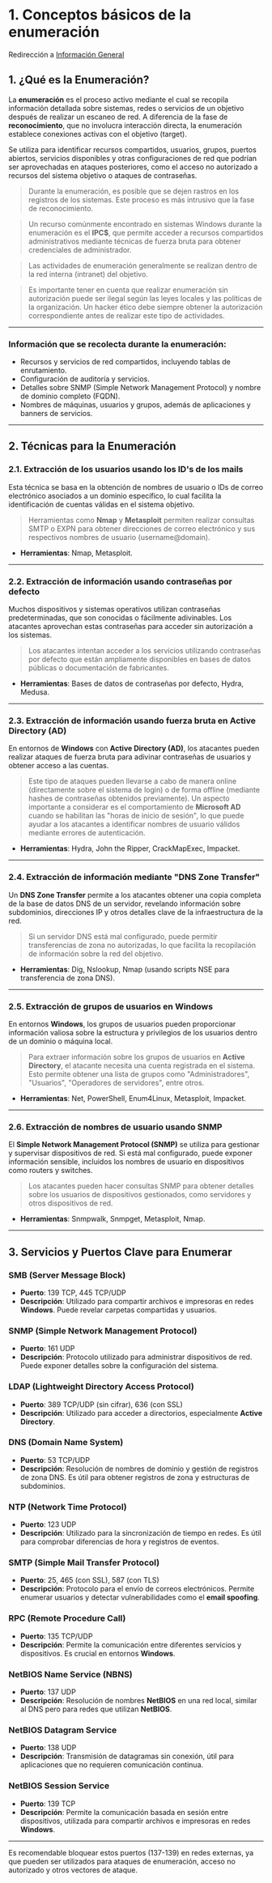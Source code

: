 # 1. Conceptos básicos de la enumeración

Redirección a [Información General](https://github.com/ThePenguin304/CEHv12-Notas/blob/main/Modulos/Modulo%204/%230%20Info%20general.md)

## 1. ¿Qué es la Enumeración?

La **enumeración** es el proceso activo mediante el cual se recopila información detallada sobre sistemas, redes o servicios de un objetivo después de realizar un escaneo de red. A diferencia de la fase de **reconocimiento**, que no involucra interacción directa, la enumeración establece conexiones activas con el objetivo (target).

Se utiliza para identificar recursos compartidos, usuarios, grupos, puertos abiertos, servicios disponibles y otras configuraciones de red que podrían ser aprovechadas en ataques posteriores, como el acceso no autorizado a recursos del sistema objetivo o ataques de contraseñas.

> Durante la enumeración, es posible que se dejen rastros en los registros de los sistemas. Este proceso es más intrusivo que la fase de reconocimiento.

> Un recurso comúnmente encontrado en sistemas Windows durante la enumeración es el **IPC$**, que permite acceder a recursos compartidos administrativos mediante técnicas de fuerza bruta para obtener credenciales de administrador.

> Las actividades de enumeración generalmente se realizan dentro de la red interna (intranet) del objetivo.

> Es importante tener en cuenta que realizar enumeración sin autorización puede ser ilegal según las leyes locales y las políticas de la organización. Un hacker ético debe siempre obtener la autorización correspondiente antes de realizar este tipo de actividades.

---

### Información que se recolecta durante la enumeración:
- Recursos y servicios de red compartidos, incluyendo tablas de enrutamiento.
- Configuración de auditoría y servicios.
- Detalles sobre SNMP (Simple Network Management Protocol) y nombre de dominio completo (FQDN).
- Nombres de máquinas, usuarios y grupos, además de aplicaciones y banners de servicios.

---

## 2. Técnicas para la Enumeración

### 2.1. Extracción de los usuarios usando los ID's de los mails

Esta técnica se basa en la obtención de nombres de usuario o IDs de correo electrónico asociados a un dominio específico, lo cual facilita la identificación de cuentas válidas en el sistema objetivo.

> Herramientas como **Nmap** y **Metasploit** permiten realizar consultas SMTP o EXPN para obtener direcciones de correo electrónico y sus respectivos nombres de usuario (username@domain).

- **Herramientas**: Nmap, Metasploit.

---

### 2.2. Extracción de información usando contraseñas por defecto

Muchos dispositivos y sistemas operativos utilizan contraseñas predeterminadas, que son conocidas o fácilmente adivinables. Los atacantes aprovechan estas contraseñas para acceder sin autorización a los sistemas.

> Los atacantes intentan acceder a los servicios utilizando contraseñas por defecto que están ampliamente disponibles en bases de datos públicas o documentación de fabricantes.

- **Herramientas**: Bases de datos de contraseñas por defecto, Hydra, Medusa.

---

### 2.3. Extracción de información usando fuerza bruta en Active Directory (AD)

En entornos de **Windows** con **Active Directory (AD)**, los atacantes pueden realizar ataques de fuerza bruta para adivinar contraseñas de usuarios y obtener acceso a las cuentas.

> Este tipo de ataques pueden llevarse a cabo de manera online (directamente sobre el sistema de login) o de forma offline (mediante hashes de contraseñas obtenidos previamente). Un aspecto importante a considerar es el comportamiento de **Microsoft AD** cuando se habilitan las "horas de inicio de sesión", lo que puede ayudar a los atacantes a identificar nombres de usuario válidos mediante errores de autenticación.

- **Herramientas**: Hydra, John the Ripper, CrackMapExec, Impacket.

---

### 2.4. Extracción de información mediante "DNS Zone Transfer"

Un **DNS Zone Transfer** permite a los atacantes obtener una copia completa de la base de datos DNS de un servidor, revelando información sobre subdominios, direcciones IP y otros detalles clave de la infraestructura de la red.

> Si un servidor DNS está mal configurado, puede permitir transferencias de zona no autorizadas, lo que facilita la recopilación de información sobre la red del objetivo.

- **Herramientas**: Dig, Nslookup, Nmap (usando scripts NSE para transferencia de zona DNS).

---

### 2.5. Extracción de grupos de usuarios en Windows

En entornos **Windows**, los grupos de usuarios pueden proporcionar información valiosa sobre la estructura y privilegios de los usuarios dentro de un dominio o máquina local.

> Para extraer información sobre los grupos de usuarios en **Active Directory**, el atacante necesita una cuenta registrada en el sistema. Esto permite obtener una lista de grupos como "Administradores", "Usuarios", "Operadores de servidores", entre otros.

- **Herramientas**: Net, PowerShell, Enum4Linux, Metasploit, Impacket.

---

### 2.6. Extracción de nombres de usuario usando SNMP

El **Simple Network Management Protocol (SNMP)** se utiliza para gestionar y supervisar dispositivos de red. Si está mal configurado, puede exponer información sensible, incluidos los nombres de usuario en dispositivos como routers y switches.

> Los atacantes pueden hacer consultas SNMP para obtener detalles sobre los usuarios de dispositivos gestionados, como servidores y otros dispositivos de red.

- **Herramientas**: Snmpwalk, Snmpget, Metasploit, Nmap.

---

## 3. Servicios y Puertos Clave para Enumerar

### SMB (Server Message Block)
- **Puerto**: 139 TCP, 445 TCP/UDP
- **Descripción**: Utilizado para compartir archivos e impresoras en redes **Windows**. Puede revelar carpetas compartidas y usuarios.

### SNMP (Simple Network Management Protocol)
- **Puerto**: 161 UDP
- **Descripción**: Protocolo utilizado para administrar dispositivos de red. Puede exponer detalles sobre la configuración del sistema.

### LDAP (Lightweight Directory Access Protocol)
- **Puerto**: 389 TCP/UDP (sin cifrar), 636 (con SSL)
- **Descripción**: Utilizado para acceder a directorios, especialmente **Active Directory**.

### DNS (Domain Name System)
- **Puerto**: 53 TCP/UDP
- **Descripción**: Resolución de nombres de dominio y gestión de registros de zona DNS. Es útil para obtener registros de zona y estructuras de subdominios.

### NTP (Network Time Protocol)
- **Puerto**: 123 UDP
- **Descripción**: Utilizado para la sincronización de tiempo en redes. Es útil para comprobar diferencias de hora y registros de eventos.

### SMTP (Simple Mail Transfer Protocol)
- **Puerto**: 25, 465 (con SSL), 587 (con TLS)
- **Descripción**: Protocolo para el envío de correos electrónicos. Permite enumerar usuarios y detectar vulnerabilidades como el **email spoofing**.

### RPC (Remote Procedure Call)
- **Puerto**: 135 TCP/UDP
- **Descripción**: Permite la comunicación entre diferentes servicios y dispositivos. Es crucial en entornos **Windows**.

### NetBIOS Name Service (NBNS)
- **Puerto**: 137 UDP
- **Descripción**: Resolución de nombres **NetBIOS** en una red local, similar al DNS pero para redes que utilizan **NetBIOS**.

### NetBIOS Datagram Service
- **Puerto**: 138 UDP
- **Descripción**: Transmisión de datagramas sin conexión, útil para aplicaciones que no requieren comunicación continua.

### NetBIOS Session Service
- **Puerto**: 139 TCP
- **Descripción**: Permite la comunicación basada en sesión entre dispositivos, utilizada para compartir archivos e impresoras en redes **Windows**.

---

Es recomendable bloquear estos puertos (137-139) en redes externas, ya que pueden ser utilizados para ataques de enumeración, acceso no autorizado y otros vectores de ataque.
